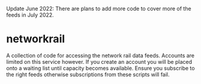 Update June 2022: There are plans to add more code to cover more of the feeds in July 2022.
# networkrail
A collection of code for accessing the network rail data feeds. Accounts are limited on this service however. If you create an account you will be placed onto a waiting list until capacity becomes available.
Ensure you subscribe to the right feeds otherwise subscriptions from these scripts will fail.
